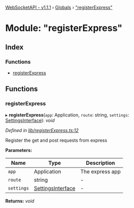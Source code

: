 [WebSocketAPI - v1.1.1](../README.md) › [Globals](../globals.md) › ["registerExpress"](_registerexpress_.md)

# Module: "registerExpress"

## Index

### Functions

* [registerExpress](_registerexpress_.md#registerexpress)

## Functions

###  registerExpress

▸ **registerExpress**(`app`: Application, `route`: string, `settings`: [SettingsInterface](../interfaces/_index_.settingsinterface.md)): *void*

*Defined in [lib/registerExpress.ts:12](https://github.com/T-Reimer/WebSocketAPI/blob/7bc0908/lib/registerExpress.ts#L12)*

Register the get and post requests from express

**Parameters:**

Name | Type | Description |
------ | ------ | ------ |
`app` | Application | The express app  |
`route` | string | - |
`settings` | [SettingsInterface](../interfaces/_index_.settingsinterface.md) | - |

**Returns:** *void*
